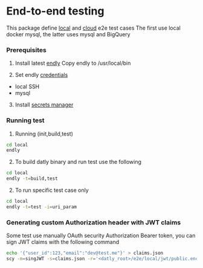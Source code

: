 # End-to-end testing

This package define [local](local) and [cloud](cloud) e2e test cases
The first use local docker mysql, the latter uses mysql and BigQuery


### Prerequisites

1. Install latest [endly](https://github.com/viant/endly/releases/tag/v0.54.0)
Copy endly to /usr/local/bin

2. Set endly [credentials](https://github.com/viant/endly/tree/master/doc/secrets) 
- local SSH
- mysql
3. Install [secrets manager](https://github.com/viant/scy/releases)

### Running test

1. Running (init,build,test)

```bash
cd local
endly
```

2. To build datly binary and run test use the following

```bash
cd local
endly -t=build,test
```

2. To run specific test case only

```bash
cd local
endly -t=test -i=uri_param
```


### Generating custom Authorization header with JWT claims
Some test use manually  OAuth security Authorization Bearer  token, you can sign JWT claims with the following command

```bash
echo '{"user_id":123,"email":"dev@test.me"}' > claims.json
scy -m=singJWT -s=claims.json -r='<datly_root>/e2e/local/jwt/public.enc|blowfish://default'
```

